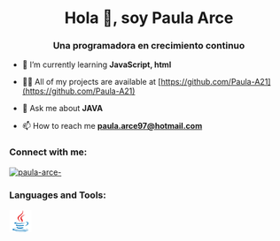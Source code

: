 <h1 align="center">Hola 👋, soy Paula Arce</h1>
<h3 align="center">Una programadora en crecimiento continuo</h3>

- 🌱 I’m currently learning **JavaScript, html**

- 👨‍💻 All of my projects are available at [https://github.com/Paula-A21](https://github.com/Paula-A21)

- 💬 Ask me about **JAVA**

- 📫 How to reach me **paula.arce97@hotmail.com**

<h3 align="left">Connect with me:</h3>
<p align="left">
<a href="https://linkedin.com/in/paula-arce-" target="blank"><img align="center" src="https://raw.githubusercontent.com/rahuldkjain/github-profile-readme-generator/master/src/images/icons/Social/linked-in-alt.svg" alt="paula-arce-" height="30" width="40" /></a>
</p>

<h3 align="left">Languages and Tools:</h3>
<p align="left"> <a href="https://www.java.com" target="_blank" rel="noreferrer"> <img src="https://raw.githubusercontent.com/devicons/devicon/master/icons/java/java-original.svg" alt="java" width="40" height="40"/> </a> </p>
